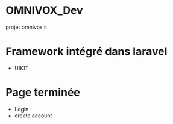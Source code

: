 # OMNIVOX_Dev
projet omnivox it 


# Framework intégré dans  laravel

- UIKIT

# Page terminée

- Login
- create account

